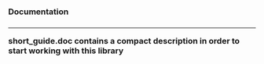 <h3>Documentation<h3/>
  <hr/>
short_guide.doc contains a compact description in order to start working with this library  

